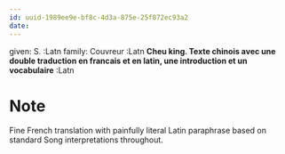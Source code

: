 ```yaml
---
id: uuid-1989ee9e-bf8c-4d3a-875e-25f872ec93a2
date: 
---
```


given: S. :Latn
family: Couvreur :Latn
**Cheu king. Texte chinois avec une double traduction en francais et en latin, une introduction et un vocabulaire** :Latn
# Note
Fine French translation with painfully literal Latin paraphrase based on standard Song interpretations throughout.